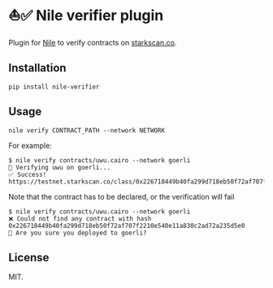 # ⛵️✅ Nile verifier plugin

Plugin for [Nile](https://github.com/OpenZeppelin/nile) to verify contracts on [starkscan.co](https://starkscan.co).

## Installation

```
pip install nile-verifier
```

## Usage

```
nile verify CONTRACT_PATH --network NETWORK
```

For example:
```
$ nile verify contracts/uwu.cairo --network goerli
🔎 Verifying uwu on goerli...
✅ Success! https://testnet.starkscan.co/class/0x226718449b40fa299d718eb50f72af707f2210e540e11a830c2ad72a235d5e0#code
```

Note that the contract has to be declared, or the verification will fail
```
$ nile verify contracts/uwu.cairo --network goerli
❌ Could not find any contract with hash 0x226718449b40fa299d718eb50f72af707f2210e540e11a830c2ad72a235d5e0
🤔 Are you sure you deployed to goerli?
```

## License

MIT.

